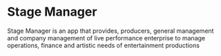 # Stage Manager

Stage Manager is an app that provides, producers, general management and company management of live performance enterprise to manage operations, finance and artistic needs of entertainment productions
